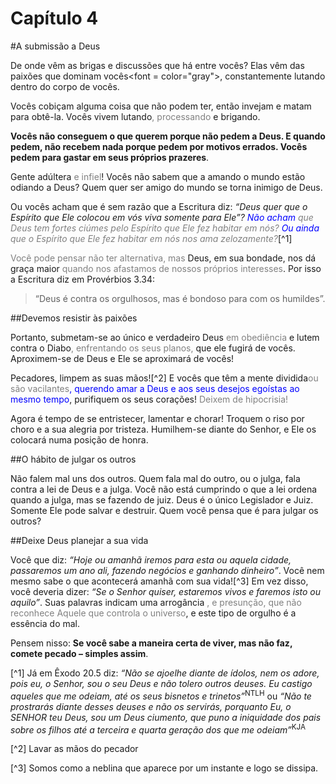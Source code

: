 # Capítulo 4

#A submissão a Deus

De onde vêm as brigas e discussões que há entre vocês? Elas vêm das paixões que dominam vocês<font = color="gray">, constantemente lutando dentro do corpo de vocês</font>.

Vocês cobiçam alguma coisa que não podem ter, então invejam e matam para obtê-la. Vocês vivem lutando<font color="gray">, processando </font> e brigando.

**Vocês não conseguem o que querem porque não pedem a Deus. E quando pedem, não recebem nada porque pedem por motivos errados. Vocês pedem para gastar em seus próprios prazeres**.

Gente adúltera <font color="gray">e infiel</font>! Vocês não sabem que a amando o mundo estão odiando a Deus? Quem quer ser amigo do mundo se torna inimigo de Deus.

Ou vocês acham que é sem razão que a Escritura diz: <cite>“Deus quer que o Espírito que Ele colocou em vós viva somente para Ele”? <font color="blue">Não acham</font> <font color="gray">que Deus tem fortes ciúmes pelo Espírito que Ele fez habitar em nós?</font> <font color="blue">Ou ainda</font> <font color="gray">que o Espírito que Ele fez habitar em nós nos ama zelozamente?</font></cite>[^1]

<font color="gray">Você pode pensar não ter alternativa, mas</font> Deus, em sua bondade, nos dá graça maior <font color="gray">quando nos afastamos de nossos próprios interesses</font>. Por isso a Escritura diz em Provérbios 3.34:

> “Deus é contra os orgulhosos, mas é bondoso para com os humildes”.

##Devemos resistir às paixões

Portanto, submetam-se ao único e verdadeiro Deus <font color="gray"> em obediência</font> e lutem contra o Diabo<font color="gray">, enfrentando os seus planos,</font> que ele fugirá de vocês. Aproximem-se de Deus e Ele se aproximará de vocês!

Pecadores, limpem as suas mãos![^2] E vocês que têm a mente dividida<font color="gray">ou são vacilantes</font><font color="blue">, querendo amar a Deus e aos seus desejos egoístas ao mesmo tempo</font>, purifiquem os seus corações! <font color="gray">Deixem de hipocrisia!</font>

Agora é tempo de se entristecer, lamentar e chorar! Troquem o riso por choro e a sua alegria por tristeza. Humilhem-se diante do Senhor, e Ele os colocará numa posição de honra.

##O hábito de julgar os outros

Não falem mal uns dos outros. Quem fala mal do outro, ou o julga, fala contra a lei de Deus e a julga. Você não está cumprindo o que a lei ordena quando a julga, mas se fazendo de juiz. Deus é o único Legislador e Juiz. Somente Ele pode salvar e destruir. Quem você pensa que é para julgar os outros?

##Deixe Deus planejar a sua vida

Você que diz: *“Hoje ou amanhã iremos para esta ou aquela cidade, passaremos um ano ali, fazendo negócios e ganhando dinheiro”*. Você nem mesmo sabe o que acontecerá amanhã com sua vida![^3] Em vez disso, você deveria dizer: *“Se o Senhor quiser, estaremos vivos e faremos isto ou aquilo”*. Suas palavras indicam uma arrogância <font color="gray">, e presunção, que não reconhece Aquele que controla o universo</font>, e este tipo de orgulho é a essência do mal.

Pensem nisso: **Se você sabe a maneira certa de viver, mas não faz, comete pecado – simples assim**.

[^1] Já em Êxodo 20.5 diz: <cite>“Não se ajoelhe diante de ídolos, nem os adore, pois eu, o Senhor, sou o seu Deus e não tolero outros deuses. Eu castigo aqueles que me odeiam, até os seus bisnetos e trinetos”</cite><sup>NTLH</sup>  ou <cite>“Não te prostrarás diante desses deuses e não os servirás, porquanto Eu, o SENHOR teu Deus, sou um Deus ciumento, que puno a iniquidade dos pais sobre os filhos até a terceira e quarta geração dos que me odeiam”</cite><sup>KJA</sup>

[^2] Lavar as mãos do pecador

[^3] Somos como a neblina que aparece por um instante e logo se dissipa.